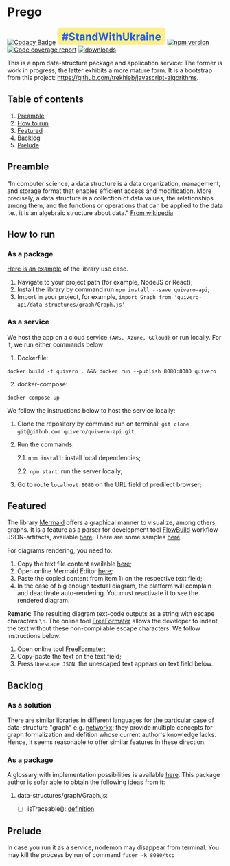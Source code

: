 # Prego

[![Codacy Badge](https://api.codacy.com/project/badge/Grade/330043511b8240faa6161331a11e2abb)](https://app.codacy.com/gh/quivero/prego?utm_source=github.com&utm_medium=referral&utm_content=quivero/prego&utm_campaign=Badge_Grade_Settings)
[![StandWithUkraine](https://raw.githubusercontent.com/vshymanskyy/StandWithUkraine/main/badges/StandWithUkraine.svg)](https://github.com/vshymanskyy/StandWithUkraine/blob/main/docs/README.md)
[![npm version](https://img.shields.io/npm/v/dot-quiver)](https://www.npmjs.com/package/quivero-api)
[![Code coverage report](https://codecov.io/gh/quivero/prego/branch/main/graph/badge.svg?token=U6VOO56PDL)](https://app.codecov.io/gh/quivero/prego)
[![downloads](https://img.shields.io/npm/dm/quivero-api)](https://www.npmjs.com/package/quivero-api)

This is a npm data-structure package and application service: The former is work in progress; the latter exhibits a more mature form. It is a bootstrap from this project: https://github.com/trekhleb/javascript-algorithms.

## Table of contents

1. [Preamble](#preamble)
2. [How to run](#how-to-run)
3. [Featured](#featured)
4. [Backlog](#backlog)
5. [Prelude](#prelude)

## Preamble

"In computer science, a data structure is a data organization, management, and storage format that enables efficient access and modification. More precisely, a data structure is a collection of data values, the relationships among them, and the functions or operations that can be applied to the data i.e., it is an algebraic structure about data." [From wikipedia](https://en.wikipedia.org/wiki/Data_structure)

## How to run

### As a package

[Here is an example](https://github.com/quivero/use-case) of the library use case.

1. Navigate to your project path (for example, NodeJS or React);
2. Install the library by command run `npm install --save quivero-api`;
3. Import in your project, for example, `import Graph from 'quivero-api/data-structures/graph/Graph.js'`

### As a service

We host the app on a cloud service `{AWS, Azure, GCloud}` or run locally. For it, we run either commands below:

1. Dockerfile:

```
docker build -t quivero . &&& docker run --publish 8080:8080 quivero
```

2. docker-compose:

```
docker-compose up
```

We follow the instructions below to host the service locally:

1. Clone the repository by command run on terminal: `git clone git@github.com:quivero/quivero-api.git`;
2. Run the commands:

   2.1. `npm install`: install local dependencies;

   2.2. `npm start`: run the server locally;

3. Go to route `localhost:8080` on the URL field of predilect browser;

## Featured

The library [Mermaid](https://github.com/mermaid-js/mermaid-cli) offers a graphical manner to visualize, among others, graphs. It is a feature as a parser for development tool [FlowBuild](https://github.com/flow-build) workflow JSON-artifacts, available [here](https://github.com/quivero-api/quivero-api/blob/44217b78c9b15dfbe33708b8f744ce8d3ea00e99/utils/workflow/parsers.js#L531). There are some samples [here](https://github.com/quivero/quivero-api-api/tree/main/src/samples/blueprints/diagrams).

For diagrams rendering, you need to:

1. Copy the text file content available [here](https://github.com/quivero/quivero-api/tree/main/src/samples/blueprints/diagrams);
2. Open online Mermaid Editor [here](https://mermaid.live);
3. Paste the copied content from item 1) on the respective text field;
4. In the case of big enough textual diagram, the platform will complain and deactivate auto-rendering. You must reactivate it to see the rendered diagram.

__Remark__: The resulting diagram text-code outputs as a string with escape characters `\n`. The online tool [FreeFormater](https://www.freeformatter.com/json-escape.html) allows the developer to indent the text without these non-compilable escape characters. We follow instructions below:

1. Open online tool [FreeFormater](https://www.freeformatter.com/json-escape.html);
2. Copy-paste the text on the text field;
3. Press `Unescape JSON`: the unescaped text appears on text field below.

## Backlog

### As a solution

There are similar libraries in different languages for the particular case of data-structure "graph" e.g. [networkx](https://networkx.org/documentation/stable/reference/classes/index.html): they provide multiple concepts for graph formalization and defition whose current author's knowledge lacks. Hence, it seems reasonable to offer similar features in these direction.

### As a package

A glossary with implementation possibilities is available [here](https://en.wikipedia.org/wiki/Glossary_of_graph_theory). This package author is sofar able to obtain the following ideas from it:

1. data-structures/graph/Graph.js:

   - [ ] isTraceable(): [definition](https://mathworld.wolfram.com/TraceableGraph.html)

## Prelude

In case you run it as a service, nodemon may disappear from terminal. You may kill the process by run of command `fuser -k 8080/tcp`
